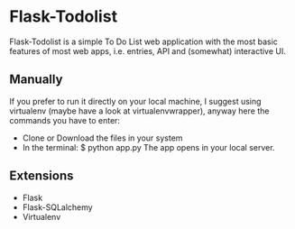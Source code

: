 
# Flask-Todolist
Flask-Todolist is a simple To Do List web application with the most basic features of most web apps, i.e. entries, API and (somewhat) interactive UI. 

## Manually
If you prefer to run it directly on your local machine, I suggest using virtualenv (maybe have a look at virtualenvwrapper), anyway here the commands you have to enter:
* Clone or Download the files in your system
* In the terminal: 
   $ python app.py
The app opens in your local server.

## Extensions
* Flask
* Flask-SQLalchemy
* Virtualenv
